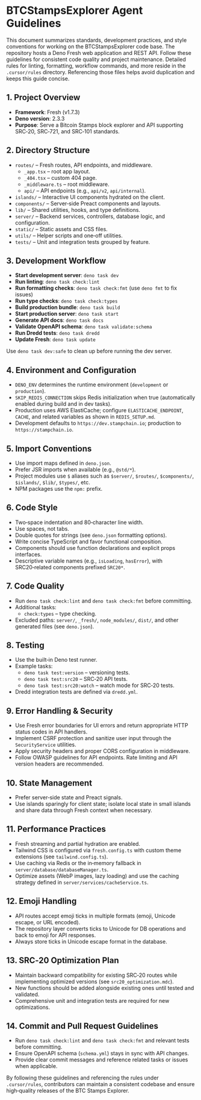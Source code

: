 # BTCStampsExplorer Agent Guidelines

This document summarizes standards, development practices, and style
conventions for working on the BTCStampsExplorer code base. The
repository hosts a Deno Fresh web application and REST API. Follow
these guidelines for consistent code quality and project maintenance.
Detailed rules for linting, formatting, workflow commands, and more
reside in the `.cursor/rules` directory. Referencing those files helps
avoid duplication and keeps this guide concise.

## 1. Project Overview
- **Framework**: Fresh (v1.7.3)
- **Deno version**: 2.3.3
- **Purpose**: Serve a Bitcoin Stamps block explorer and API
  supporting SRC‑20, SRC‑721, and SRC‑101 standards.

## 2. Directory Structure
- `routes/` – Fresh routes, API endpoints, and middleware.
  - `_app.tsx` – root app layout.
  - `_404.tsx` – custom 404 page.
  - `_middleware.ts` – root middleware.
  - `api/` – API endpoints (e.g., `api/v2`, `api/internal`).
- `islands/` – Interactive UI components hydrated on the client.
- `components/` – Server‑side Preact components and layouts.
- `lib/` – Shared utilities, hooks, and type definitions.
- `server/` – Backend services, controllers, database logic, and
  configuration.
- `static/` – Static assets and CSS files.
- `utils/` – Helper scripts and one‑off utilities.
- `tests/` – Unit and integration tests grouped by feature.

## 3. Development Workflow
- **Start development server**: `deno task dev`
- **Run linting**: `deno task check:lint`
- **Run formatting checks**: `deno task check:fmt` (use `deno fmt` to fix issues)
- **Run type checks**: `deno task check:types`
- **Build production bundle**: `deno task build`
- **Start production server**: `deno task start`
- **Generate API docs**: `deno task docs`
- **Validate OpenAPI schema**: `deno task validate:schema`
- **Run Dredd tests**: `deno task dredd`
- **Update Fresh**: `deno task update`

Use `deno task dev:safe` to clean up before running the dev server.

## 4. Environment and Configuration
- `DENO_ENV` determines the runtime environment (`development` or
  `production`).
- `SKIP_REDIS_CONNECTION` skips Redis initialization when true
  (automatically enabled during build and in dev tasks).
- Production uses AWS ElastiCache; configure
  `ELASTICACHE_ENDPOINT`, `CACHE`, and related variables as shown in
  `REDIS_SETUP.md`.
- Development defaults to `https://dev.stampchain.io`; production to
  `https://stampchain.io`.

## 5. Import Conventions
- Use import maps defined in `deno.json`.
- Prefer JSR imports when available (e.g., `@std/*`).
- Project modules use `$` aliases such as `$server/`, `$routes/`,
  `$components/`, `$islands/`, `$lib/`, `$types/`, etc.
- NPM packages use the `npm:` prefix.

## 6. Code Style
- Two‑space indentation and 80‑character line width.
- Use spaces, not tabs.
- Double quotes for strings (see `deno.json` formatting options).
- Write concise TypeScript and favor functional composition.
- Components should use function declarations and explicit props
  interfaces.
- Descriptive variable names (e.g., `isLoading`, `hasError`), with
  SRC20‑related components prefixed `SRC20*`.

## 7. Code Quality
- Run `deno task check:lint` and `deno task check:fmt` before committing.
- Additional tasks:
  - `check:types` – type checking.
- Excluded paths: `server/`, `_fresh/`, `node_modules/`, `dist/`, and
  other generated files (see `deno.json`).

## 8. Testing
- Use the built‑in Deno test runner.
- Example tasks:
  - `deno task test:version` – versioning tests.
  - `deno task test:src20` – SRC‑20 API tests.
  - `deno task test:src20:watch` – watch mode for SRC‑20 tests.
- Dredd integration tests are defined via `dredd.yml`.

## 9. Error Handling & Security
- Use Fresh error boundaries for UI errors and return appropriate HTTP
  status codes in API handlers.
- Implement CSRF protection and sanitize user input through the
  `SecurityService` utilities.
- Apply security headers and proper CORS configuration in middleware.
- Follow OWASP guidelines for API endpoints. Rate limiting and API
  version headers are recommended.

## 10. State Management
- Prefer server‑side state and Preact signals.
- Use islands sparingly for client state; isolate local state in small
  islands and share data through Fresh context when necessary.

## 11. Performance Practices
- Fresh streaming and partial hydration are enabled.
- Tailwind CSS is configured via `fresh.config.ts` with custom theme
  extensions (see `tailwind.config.ts`).
- Use caching via Redis or the in‑memory fallback in
  `server/database/databaseManager.ts`.
- Optimize assets (WebP images, lazy loading) and use the caching
  strategy defined in `server/services/cacheService.ts`.

## 12. Emoji Handling
- API routes accept emoji ticks in multiple formats (emoji, Unicode
  escape, or URL encoded).
- The repository layer converts ticks to Unicode for DB operations and
  back to emoji for API responses.
- Always store ticks in Unicode escape format in the database.

## 13. SRC‑20 Optimization Plan
- Maintain backward compatibility for existing SRC‑20 routes while
  implementing optimized versions (see `src20_optimization.mdc`).
- New functions should be added alongside existing ones until tested
  and validated.
- Comprehensive unit and integration tests are required for new
  optimizations.

## 14. Commit and Pull Request Guidelines
- Run `deno task check:lint` and `deno task check:fmt` and relevant tests before committing.
- Ensure OpenAPI schema (`schema.yml`) stays in sync with API changes.
- Provide clear commit messages and reference related tasks or issues
  when applicable.

By following these guidelines and referencing the rules under
`.cursor/rules`, contributors can maintain a consistent codebase and
ensure high‑quality releases of the BTC Stamps Explorer.
